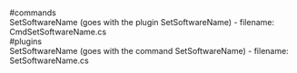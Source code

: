 <br />#commands
<br />SetSoftwareName (goes with the plugin SetSoftwareName) - filename: CmdSetSoftwareName.cs
<br />#plugins
<br />SetSoftwareName (goes with the command SetSoftwareName) - filename: SetSoftwareName.cs
